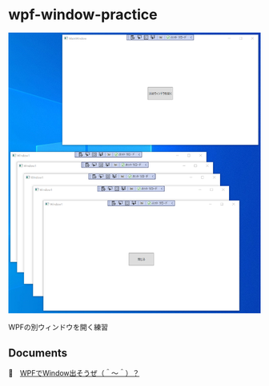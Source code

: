 # wpf-window-practice

![20210901pg9.png](./doc/img/20210901pg9.png)  

WPFの別ウィンドウを開く練習  

## Documents

📖　[WPFでWindow出そうぜ（＾～＾）？](https://crieit.net/drafts/612f5f497265a)  
